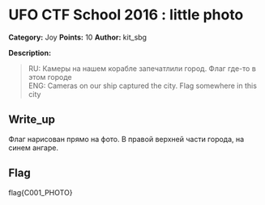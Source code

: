 # UFO CTF School 2016 : little photo

**Category:** Joy **Points:** 10
**Author:** kit_sbg 

**Description:**
>   RU: Камеры на нашем корабле запечатлили город. Флаг где-то в этом городе  
>  	ENG: Cameras on our ship captured the city. Flag somewhere in this city


## Write_up

Флаг нарисован прямо на фото. В правой верхней части города, на синем ангаре.

## Flag

flag{C001_PHOTO}
